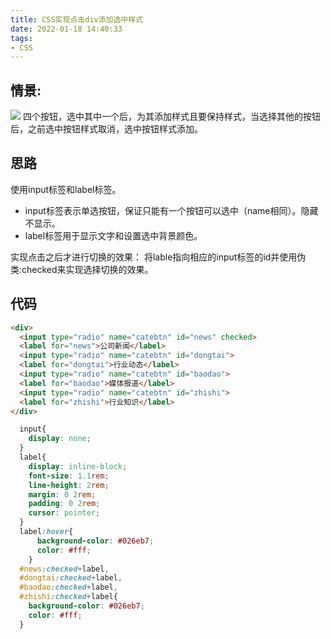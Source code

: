 ```yaml
---
title: CSS实现点击div添加选中样式
date: 2022-01-18 14:40:33
tags:
- CSS
---
```

## 情景:
![](https://cdn.jsdelivr.net/gh/qw-null/BlogImages/20220118144305.png)
四个按钮，选中其中一个后，为其添加样式且要保持样式，当选择其他的按钮后，之前选中按钮样式取消，选中按钮样式添加。

## 思路
使用input标签和label标签。
+ input标签表示单选按钮，保证只能有一个按钮可以选中（name相同）。隐藏不显示。
+ label标签用于显示文字和设置选中背景颜色。

实现点击之后才进行切换的效果：
将lable指向相应的input标签的id并使用伪类:checked来实现选择切换的效果。

## 代码
```html
<div>
  <input type="radio" name="catebtn" id="news" checked>
  <label for="news">公司新闻</label>
  <input type="radio" name="catebtn" id="dongtai">
  <label for="dongtai">行业动态</label>
  <input type="radio" name="catebtn" id="baodao">
  <label for="baodao">媒体报道</label>
  <input type="radio" name="catebtn" id="zhishi">
  <label for="zhishi">行业知识</label>
</div>
```
```css
  input{
    display: none;
  }
  label{
    display: inline-block;
    font-size: 1.1rem;
    line-height: 2rem;
    margin: 0 2rem;
    padding: 0 2rem;
    cursor: pointer;
  }
  label:hover{
      background-color: #026eb7;
      color: #fff;
    }
  #news:checked+label,
  #dongtai:checked+label,
  #baodao:checked+label,
  #zhishi:checked+label{
    background-color: #026eb7;
    color: #fff;
  }
```